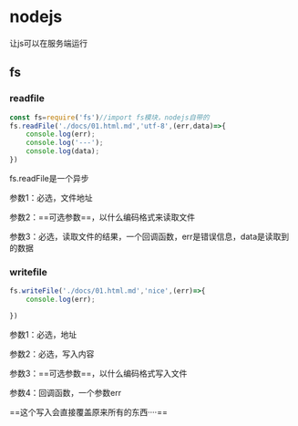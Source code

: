 # nodejs

让js可以在服务端运行

## fs

### readfile

```js
const fs=require('fs')//import fs模块，nodejs自带的
fs.readFile('./docs/01.html.md','utf-8',(err,data)=>{
    console.log(err);
    console.log('---');
    console.log(data);
})

```

fs.readFile是一个异步

参数1：必选，文件地址

参数2：==可选参数==，以什么编码格式来读取文件

参数3：必选，读取文件的结果，一个回调函数，err是错误信息，data是读取到的数据

### writefile

```js
fs.writeFile('./docs/01.html.md','nice',(err)=>{
    console.log(err);   

})
```

参数1：必选，地址

参数2：必选，写入内容

参数3：==可选参数==，以什么编码格式写入文件

参数4：回调函数，一个参数err

==这个写入会直接覆盖原来所有的东西····==

